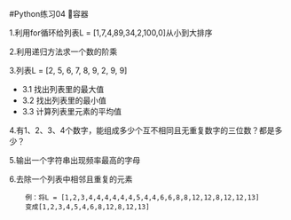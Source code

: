 #Python练习04 容器

1.利用for循环给列表L = [1,7,4,89,34,2,100,0]从小到大排序

2.利用递归方法求一个数的阶乘

3.列表L = [2, 5, 6, 7, 8, 9, 2, 9, 9]
+ 3.1 找出列表里的最大值
+ 3.2 找出列表里的最小值
+ 3.3 计算列表里元素的平均值

4.有1、2、3、4个数字，能组成多少个互不相同且无重复数字的三位数？都是多少？

5.输出一个字符串出现频率最高的字母

6.去除一个列表中相邻且重复的元素
```
    例：将L = [1,2,3,4,4,4,4,4,4,5,4,4,6,6,8,8,12,12,8,12,12,13]
    变成[1,2,3,4,5,4,6,8,12,8,12,13]
```

